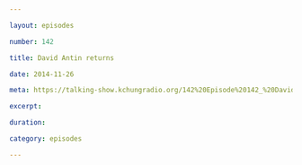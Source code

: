 ```yaml
---

layout: episodes

number: 142

title: David Antin returns

date: 2014-11-26

meta: https://talking-show.kchungradio.org/142%20Episode%20142_%20David%20Antin%20returns.mp3

excerpt: 

duration: 

category: episodes

---
```


